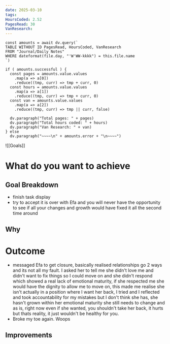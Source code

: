 ```yaml
---
date: 2025-03-10
tags: 
HoursCoded: 2.52
PagesRead: 30
VanResearch:
---
```

```dataviewjs
const amounts = await dv.query(`
TABLE WITHOUT ID PagesRead, HoursCoded, VanResearch
FROM "Journal/Daily Notes"
WHERE dateformat(file.day, "'W'WW-kkkk") = this.file.name
`)

if ( amounts.successful ) {
  const pages = amounts.value.values
    .map(a => a[0])
    .reduce((tmp, curr) => tmp + curr, 0)
  const hours = amounts.value.values
    .map(a => a[1])
    .reduce((tmp, curr) => tmp + curr, 0)
  const van = amounts.value.values
    .map(a => a[2])
    .reduce((tmp, curr) => tmp || curr, false)

  dv.paragraph("Total pages: " + pages)
  dv.paragraph("Total hours coded: " + hours)
  dv.paragraph("Van Research: " + van)
} else
  dv.paragraph("~~~~\n" + amounts.error + "\n~~~~")

```

![[Goals]]
# What do you want to achieve
## Goal Breakdown
- finish task display
- try to accept it is over with Efa and you will never have the opportunity to see if all your changes and growth would have fixed it all the second time around
## Why
# Outcome
- messaged Efa to get closure, basically realised relationships go 2 ways and its not all my fault. I asked her to tell me she didn't love me and didn't want to fix things so I could move on and she didn't respond which showed a real lack of emotional maturity, if she respected me she would have the dignity to allow me to move on, this made me realise she isn't actually in a position where I want her back, I tried and I reflected and took accountability for my mistakes but I don't think she has, she hasn't grown within her emotional maturity she still needs to change and as is, right now even if she wanted, you shouldn't take her back, it hurts but thats reality, it just wouldn't be healthy for you.
- Broke my toe again. Woops
## Improvements